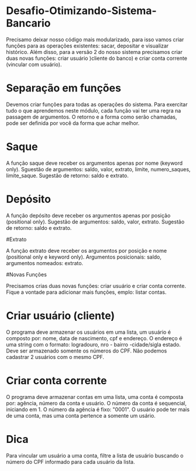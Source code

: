 # Desafio-Otimizando-Sistema-Bancario

Precisamo deixar nosso código mais modularizado, para isso vamos criar funções para as operações existentes: sacar, depositar e visualizar histórico. Além disso, para a versão 2 do nosso sistema precisamos criar duas novas funções: criar usuário )cliente do banco) e criar conta corrente (vincular com usuário).

# Separação em funções

Devemos criar funções para todas as operações do sistema.
Para exercitar tudo o que aprendemos neste módulo, cada função vai ter uma regra na passagem de argumentos. O retorno e a forma como serão chamadas, pode ser definida por você da forma que achar melhor.

# Saque
A função saque deve receber os argumentos apenas por nome (keyword only). Sguestão de argumentos: saldo, valor, extrato, limite, numero_saques, limite_saque. Sugestão de retorno: saldo e extrato.

# Depósito

A função depósito deve receber os argumentos apenas por posição (positional only). Sugestão de argumentos: saldo, valor, extrato. Sugestão de retorno: saldo e extrato.

#Extrato

A função extrato deve receber os argumentos por posição e nome (positional only e keyword only). Argumentos posicionais: saldo, argumentos nomeados: extrato.

#Novas Funções

Precisamos crias duas novas funções: criar usuário e criar conta corrente. Fique a vontade para adicionar mais funções, emplo: listar contas.

# Criar usuário (cliente)

O programa deve armazenar os usuários em uma lista, um usuário é composto por: nome, data de nascimento, cpf e endereço. O endereço é uma string com o formato: logradouro, nro - bairro -cidade/sigla estado.
Deve ser armazenado somente os números do CPF. Não podemos cadastrar 2 usuários com o mesmo CPF.

# Criar conta corrente

O programa deve armazenar contas em uma lista, uma conta é composta por: agência, número da conta e usuário. O número da conta é sequencial, iniciando em 1. O número da agência é fixo: "0001". O usuário pode ter mais de uma conta, mas uma conta pertence a somente um usário.

# Dica

Para vincular um usuário a uma conta, filtre a lista de usuário buscando o número do CPF informado para cada usuário da lista.

